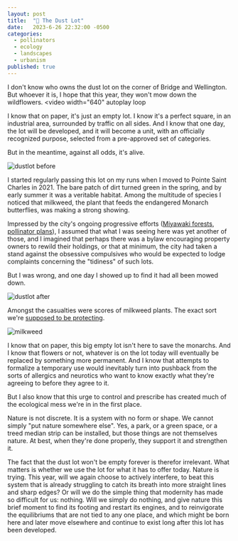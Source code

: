 ```yaml
---
layout: post
title:  "🌱 The Dust Lot"
date:   2023-6-26 22:32:00 -0500
categories:
  - pollinators
  - ecology
  - landscapes
  - urbanism
published: true
---
```

I don't know who owns the dust lot on the corner of Bridge and Wellington. But whoever it is, I hope that this year, they won't mow down the wildflowers.
<video
  width="640"
  autoplay
  loop
>
  <source src="{{site.url}}/assets/video/flowers.mp4" type="video/mp4">
</video>

I know that on paper, it's just an empty lot. I know it's a perfect square, in an industrial area, surrounded by traffic on all sides. And I know that one day, the lot will be developed, and it will become a unit, with an officially recognized purpose, selected from a pre-approved set of categories.

But in the meantime, against all odds, it's alive.

![dustlot before]({{site.url}}/assets/img/dustlot-before.jpg)

I started regularly passing this lot on my runs when I moved to Pointe Saint Charles in 2021. The bare patch of dirt turned green in the spring, and by early summer it was a veritable habitat. Among the multitude of species I noticed that milkweed, the plant that feeds the endangered Monarch butterflies, was making a strong showing.

Impressed by the city's ongoing progressive efforts ([Miyawaki forests](https://montreal.ca/articles/microforets-de-rosemont-la-petite-patrie-15307), [pollinator plans](https://www.cbc.ca/news/canada/montreal/montreal-pollinators-plan-1.6647077)), I assumed that what I was seeing here was yet another of those, and I imagined that perhaps there was a bylaw encouraging property owners to rewild their holdings, or that at minimum, the city had taken a stand against the obsessive compulsives who would be expected to lodge complaints concerning the "tidiness" of such lots.

But I was wrong, and one day I showed up to find it had all been mowed down.

![dustlot after]({{site.url}}/assets/img/dustlot-after.jpg)

Amongst the casualties were scores of milkweed plants. The exact sort we're [supposed to be protecting](https://montrealgazette.com/news/local-news/its-unconscionable-groups-shocked-to-discover-razed-monarch-fields).

![milkweed]({{site.url}}/assets/img/milkweed.jpg)

I know that on paper, this big empty lot isn't here to save the monarchs. And I know that flowers or not, whatever is on the lot today will eventually be replaced by something more permanent. And I know that attempts to formalize a temporary use would inevitably turn into pushback from the sorts of allergics and neurotics who want to know exactly what they're agreeing to before they agree to it.

But I also know that this urge to control and prescribe has created much of the ecological mess we're in in the first place.

Nature is not discrete. It is a system with no form or shape. We cannot simply "put nature somewhere else". Yes, a park, or a green space, or a treed median strip can be installed, but those things are not themselves nature. At best, when they're done properly, they support it and strengthen it. 

The fact that the dust lot won't be empty forever is therefor irrelevant. What matters is whether we use the lot for what it has to offer today. Nature is trying. This year, will we again choose to actively interfere, to beat this system that is already struggling to catch its breath into more straight lines and sharp edges? Or will we do the simple thing that modernity has made so difficult for us: nothing. Will we simply do nothing, and give nature this brief moment to find its footing and restart its engines, and to reinvigorate the equilibriums that are not tied to any one place, and which might be born here and later move elsewhere and continue to exist long after this lot has been developed.


